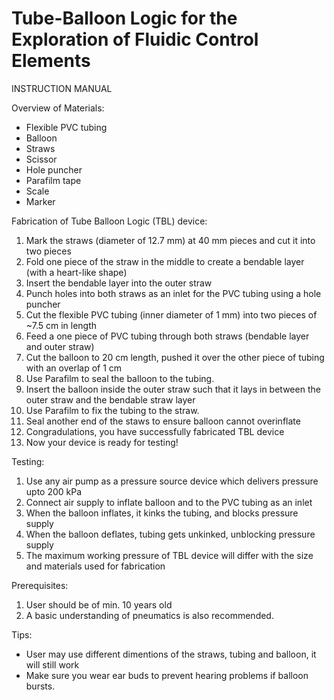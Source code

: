
# Tube-Balloon Logic for the Exploration of Fluidic Control Elements

INSTRUCTION MANUAL

Overview of Materials:
- Flexible PVC tubing
- Balloon
- Straws
- Scissor
- Hole puncher
- Parafilm tape
- Scale
- Marker

Fabrication of Tube Balloon Logic (TBL) device:
1. Mark the straws (diameter of 12.7 mm) at 40 mm pieces and cut it into two pieces
2. Fold one piece of the straw in the middle to create a bendable layer (with a heart-like shape)
3. Insert the bendable layer into the outer straw
4. Punch holes into both straws as an inlet for the PVC tubing using a hole puncher
5. Cut the flexible PVC tubing (inner diameter of 1 mm) into two pieces of ~7.5 cm in length 
6. Feed a one piece of PVC tubing  through both straws (bendable layer and outer straw)
7. Cut the balloon to 20 cm length, pushed it over the other piece of  tubing with an overlap of 1 cm 
8. Use Parafilm to seal the balloon to the tubing. 
9. Insert the balloon inside the outer straw such that it lays in between the outer straw and the bendable straw layer 
10. Use Parafilm to fix the tubing to the straw.
11. Seal another end of the staws to ensure balloon cannot overinflate 
12. Congradulations, you have successfully fabricated TBL device
13. Now your device is ready for testing!

Testing:
1. Use any air pump as a pressure source device which delivers pressure upto 200 kPa
2. Connect air supply to inflate balloon and to the PVC tubing as an inlet
3. When the balloon inflates, it kinks the tubing, and blocks pressure supply
4. When the balloon deflates, tubing gets unkinked, unblocking pressure supply
5. The maximum working pressure of TBL device will differ with the size and materials used for fabrication

Prerequisites:
1. User should be of min. 10 years old
2. A basic understanding of pneumatics is also recommended. 

Tips:
- User may use different dimentions of the straws, tubing and balloon, it will still work
- Make sure you wear ear buds to prevent hearing problems if balloon bursts.
